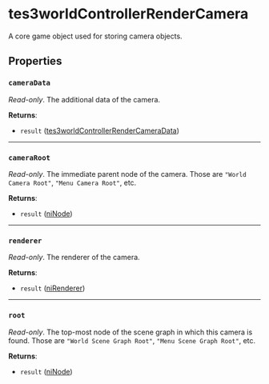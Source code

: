 # tes3worldControllerRenderCamera
<div class="search_terms" style="display: none">tes3worldcontrollerrendercamera, worldcontrollerrendercamera</div>

<!---
	This file is autogenerated. Do not edit this file manually. Your changes will be ignored.
	More information: https://github.com/MWSE/MWSE/tree/master/docs
-->

A core game object used for storing camera objects.

## Properties

### `cameraData`
<div class="search_terms" style="display: none">cameradata</div>

*Read-only*. The additional data of the camera.

**Returns**:

* `result` ([tes3worldControllerRenderCameraData](../types/tes3worldControllerRenderCameraData.md))

***

### `cameraRoot`
<div class="search_terms" style="display: none">cameraroot</div>

*Read-only*. The immediate parent node of the camera. Those are `"World Camera Root"`, `"Menu Camera Root"`, etc.

**Returns**:

* `result` ([niNode](../types/niNode.md))

***

### `renderer`
<div class="search_terms" style="display: none">renderer</div>

*Read-only*. The renderer of the camera.

**Returns**:

* `result` ([niRenderer](../types/niRenderer.md))

***

### `root`
<div class="search_terms" style="display: none">root</div>

*Read-only*. The top-most node of the scene graph in which this camera is found. Those are `"World Scene Graph Root"`, `"Menu Scene Graph Root"`, etc.

**Returns**:

* `result` ([niNode](../types/niNode.md))

